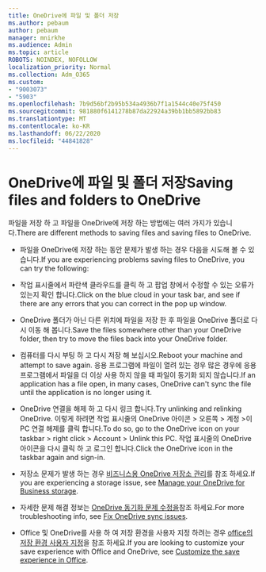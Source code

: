 ```yaml
---
title: OneDrive에 파일 및 폴더 저장
ms.author: pebaum
author: pebaum
manager: mnirkhe
ms.audience: Admin
ms.topic: article
ROBOTS: NOINDEX, NOFOLLOW
localization_priority: Normal
ms.collection: Adm_O365
ms.custom:
- "9003073"
- "5903"
ms.openlocfilehash: 7b9d56bf2b95b534a4936b7f1a1544c40e75f450
ms.sourcegitcommit: 981880f6141278b87da22924a39bb1bb5892bb83
ms.translationtype: MT
ms.contentlocale: ko-KR
ms.lasthandoff: 06/22/2020
ms.locfileid: "44841828"
---
```

# <a name="saving-files-and-folders-to-onedrive"></a><span data-ttu-id="c51e7-102">OneDrive에 파일 및 폴더 저장</span><span class="sxs-lookup"><span data-stu-id="c51e7-102">Saving files and folders to OneDrive</span></span>

<span data-ttu-id="c51e7-103">파일을 저장 하 고 파일을 OneDrive에 저장 하는 방법에는 여러 가지가 있습니다.</span><span class="sxs-lookup"><span data-stu-id="c51e7-103">There are different methods to saving files and saving files to OneDrive.</span></span>

- <span data-ttu-id="c51e7-104">파일을 OneDrive에 저장 하는 동안 문제가 발생 하는 경우 다음을 시도해 볼 수 있습니다.</span><span class="sxs-lookup"><span data-stu-id="c51e7-104">If you are experiencing problems saving files to OneDrive, you can try the following:</span></span>

- <span data-ttu-id="c51e7-105">작업 표시줄에서 파란색 클라우드를 클릭 하 고 팝업 창에서 수정할 수 있는 오류가 있는지 확인 합니다.</span><span class="sxs-lookup"><span data-stu-id="c51e7-105">Click on the blue cloud in your task bar, and see if there are any errors that you can correct in the pop up window.</span></span>
- <span data-ttu-id="c51e7-106">OneDrive 폴더가 아닌 다른 위치에 파일을 저장 한 후 파일을 OneDrive 폴더로 다시 이동 해 봅니다.</span><span class="sxs-lookup"><span data-stu-id="c51e7-106">Save the files somewhere other than your OneDrive folder, then try to move the files back into your OneDrive folder.</span></span>
- <span data-ttu-id="c51e7-107">컴퓨터를 다시 부팅 하 고 다시 저장 해 보십시오.</span><span class="sxs-lookup"><span data-stu-id="c51e7-107">Reboot your machine and attempt to save again.</span></span> <span data-ttu-id="c51e7-108">응용 프로그램에 파일이 열려 있는 경우 많은 경우에 응용 프로그램에서 파일을 더 이상 사용 하지 않을 때 파일이 동기화 되지 않습니다.</span><span class="sxs-lookup"><span data-stu-id="c51e7-108">If an application has a file open, in many cases, OneDrive can't sync the file until the application is no longer using it.</span></span>
- <span data-ttu-id="c51e7-109">OneDrive 연결을 해제 하 고 다시 링크 합니다.</span><span class="sxs-lookup"><span data-stu-id="c51e7-109">Try unlinking and relinking OneDrive.</span></span> <span data-ttu-id="c51e7-110">이렇게 하려면 작업 표시줄의 OneDrive 아이콘 > 오른쪽 > 계정 >이 PC 연결 해제를 클릭 합니다.</span><span class="sxs-lookup"><span data-stu-id="c51e7-110">To do so, go to the OneDrive icon on your taskbar > right click > Account > Unlink this PC.</span></span> <span data-ttu-id="c51e7-111">작업 표시줄의 OneDrive 아이콘을 다시 클릭 하 고 로그인 합니다.</span><span class="sxs-lookup"><span data-stu-id="c51e7-111">Click the OneDrive icon in the taskbar again and sign-in.</span></span>
- <span data-ttu-id="c51e7-112">저장소 문제가 발생 하는 경우 [비즈니스용 OneDrive 저장소 관리](https://support.microsoft.com/office/31519161-059c-4764-b6f8-f5cd29f7fe68)를 참조 하세요.</span><span class="sxs-lookup"><span data-stu-id="c51e7-112">If you are experiencing a storage issue, see  [Manage your OneDrive for Business storage](https://support.microsoft.com/office/31519161-059c-4764-b6f8-f5cd29f7fe68).</span></span>
- <span data-ttu-id="c51e7-113">자세한 문제 해결 정보는 [OneDrive 동기화 문제 수정을](https://docs.microsoft.com/alchemyinsights/fix-onedrive-sync-issues)참조 하세요.</span><span class="sxs-lookup"><span data-stu-id="c51e7-113">For more troubleshooting info, see  [Fix OneDrive sync issues](https://docs.microsoft.com/alchemyinsights/fix-onedrive-sync-issues).</span></span>  
- <span data-ttu-id="c51e7-114">Office 및 OneDrive를 사용 하 여 저장 환경을 사용자 지정 하려는 경우 [office의 저장 환경 사용자 지정](https://support.microsoft.com/office/786200a7-f5f2-4d26-a3ae-b78c60dd5d3b)을 참조 하세요.</span><span class="sxs-lookup"><span data-stu-id="c51e7-114">If you are looking to customize your save experience with Office and OneDrive, see  [Customize the save experience in Office](https://support.microsoft.com/office/786200a7-f5f2-4d26-a3ae-b78c60dd5d3b).</span></span>
